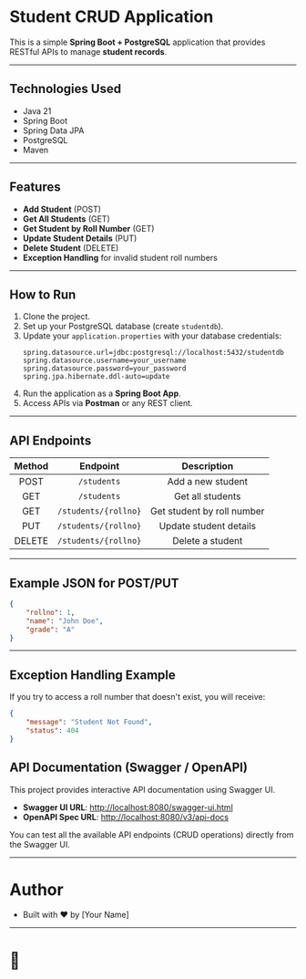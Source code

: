 # Student CRUD Application

This is a simple **Spring Boot + PostgreSQL** application that provides RESTful APIs to manage **student records**.

---

##  Technologies Used

- Java 21
- Spring Boot
- Spring Data JPA
- PostgreSQL
- Maven

---

##  Features

- **Add Student** (POST)
- **Get All Students** (GET)
- **Get Student by Roll Number** (GET)
- **Update Student Details** (PUT)
- **Delete Student** (DELETE)
- **Exception Handling** for invalid student roll numbers

---

##  How to Run

1. Clone the project.
2. Set up your PostgreSQL database (create `studentdb`).
3. Update your `application.properties` with your database credentials:
    ```properties
    spring.datasource.url=jdbc:postgresql://localhost:5432/studentdb
    spring.datasource.username=your_username
    spring.datasource.password=your_password
    spring.jpa.hibernate.ddl-auto=update
    ```
4. Run the application as a **Spring Boot App**.
5. Access APIs via **Postman** or any REST client.

---

##  API Endpoints

| Method | Endpoint | Description |
|:------:|:--------:|:-----------:|
| POST | `/students` | Add a new student |
| GET | `/students` | Get all students |
| GET | `/students/{rollno}` | Get student by roll number |
| PUT | `/students/{rollno}` | Update student details |
| DELETE | `/students/{rollno}` | Delete a student |

---

##  Example JSON for POST/PUT

```json
{
    "rollno": 1,
    "name": "John Doe",
    "grade": "A"
}
```

---

##  Exception Handling Example

If you try to access a roll number that doesn't exist, you will receive:

```json
{
    "message": "Student Not Found",
    "status": 404
}
```
## API Documentation (Swagger / OpenAPI)

This project provides interactive API documentation using Swagger UI.

- **Swagger UI URL**: [http://localhost:8080/swagger-ui.html](http://localhost:8080/swagger-ui.html)
- **OpenAPI Spec URL**: [http://localhost:8080/v3/api-docs](http://localhost:8080/v3/api-docs)

You can test all the available API endpoints (CRUD operations) directly from the Swagger UI.

---

#  Author

- Built with ❤️ by [Your Name]

---

# 🚀


